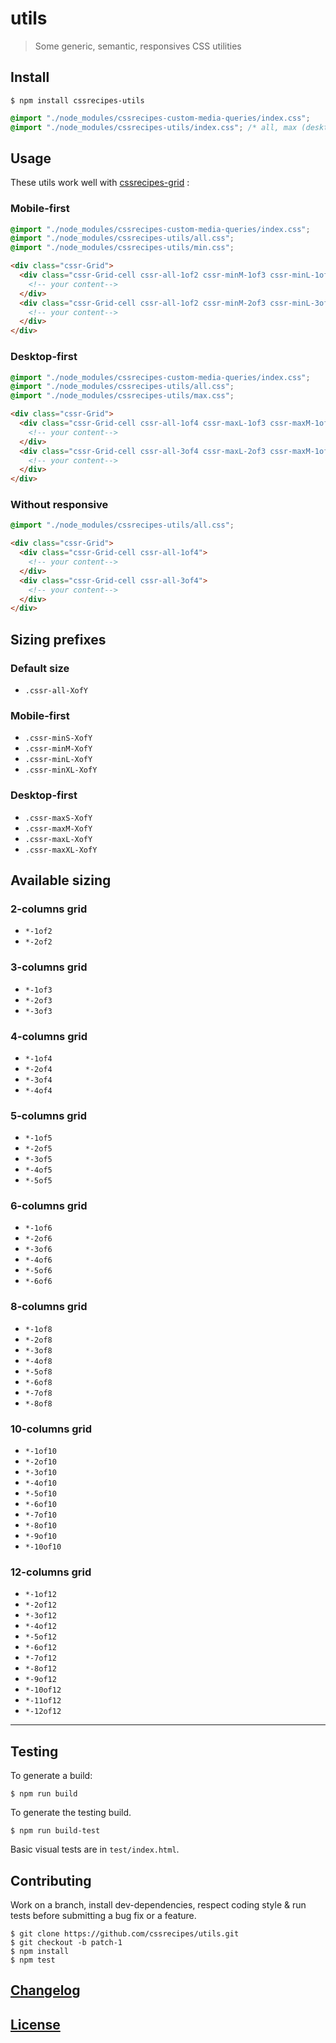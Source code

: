 # utils

> Some generic, semantic, responsives CSS utilities

## Install

```console
$ npm install cssrecipes-utils
```

```css
@import "./node_modules/cssrecipes-custom-media-queries/index.css";
@import "./node_modules/cssrecipes-utils/index.css"; /* all, max (desktop first) & min (mobile first) versions */
```

## Usage

These utils work well with [cssrecipes-grid](https://github.com/cssrecipes/grid) :

### Mobile-first

```css
@import "./node_modules/cssrecipes-custom-media-queries/index.css";
@import "./node_modules/cssrecipes-utils/all.css";
@import "./node_modules/cssrecipes-utils/min.css";
```

```html
<div class="cssr-Grid">
  <div class="cssr-Grid-cell cssr-all-1of2 cssr-minM-1of3 cssr-minL-1of4">
    <!-- your content-->
  </div>
  <div class="cssr-Grid-cell cssr-all-1of2 cssr-minM-2of3 cssr-minL-3of4">
    <!-- your content-->
  </div>
</div>
```

### Desktop-first

```css
@import "./node_modules/cssrecipes-custom-media-queries/index.css";
@import "./node_modules/cssrecipes-utils/all.css";
@import "./node_modules/cssrecipes-utils/max.css";
```

```html
<div class="cssr-Grid">
  <div class="cssr-Grid-cell cssr-all-1of4 cssr-maxL-1of3 cssr-maxM-1of2">
    <!-- your content-->
  </div>
  <div class="cssr-Grid-cell cssr-all-3of4 cssr-maxL-2of3 cssr-maxM-1of2">
    <!-- your content-->
  </div>
</div>
```

### Without responsive

```css
@import "./node_modules/cssrecipes-utils/all.css";
```

```html
<div class="cssr-Grid">
  <div class="cssr-Grid-cell cssr-all-1of4">
    <!-- your content-->
  </div>
  <div class="cssr-Grid-cell cssr-all-3of4">
    <!-- your content-->
  </div>
</div>
```

## Sizing prefixes

### Default size

- `.cssr-all-XofY`

### Mobile-first

- `.cssr-minS-XofY`
- `.cssr-minM-XofY`
- `.cssr-minL-XofY`
- `.cssr-minXL-XofY`

### Desktop-first

- `.cssr-maxS-XofY`
- `.cssr-maxM-XofY`
- `.cssr-maxL-XofY`
- `.cssr-maxXL-XofY`

## Available sizing

### 2-columns grid

- `*-1of2`
- `*-2of2`

### 3-columns grid

- `*-1of3`
- `*-2of3`
- `*-3of3`

### 4-columns grid

- `*-1of4`
- `*-2of4`
- `*-3of4`
- `*-4of4`

### 5-columns grid

- `*-1of5`
- `*-2of5`
- `*-3of5`
- `*-4of5`
- `*-5of5`

### 6-columns grid

- `*-1of6`
- `*-2of6`
- `*-3of6`
- `*-4of6`
- `*-5of6`
- `*-6of6`

### 8-columns grid

- `*-1of8`
- `*-2of8`
- `*-3of8`
- `*-4of8`
- `*-5of8`
- `*-6of8`
- `*-7of8`
- `*-8of8`

### 10-columns grid

- `*-1of10`
- `*-2of10`
- `*-3of10`
- `*-4of10`
- `*-5of10`
- `*-6of10`
- `*-7of10`
- `*-8of10`
- `*-9of10`
- `*-10of10`

### 12-columns grid

- `*-1of12`
- `*-2of12`
- `*-3of12`
- `*-4of12`
- `*-5of12`
- `*-6of12`
- `*-7of12`
- `*-8of12`
- `*-9of12`
- `*-10of12`
- `*-11of12`
- `*-12of12`

---

## Testing

To generate a build:

```console
$ npm run build
```

To generate the testing build.

```console
$ npm run build-test
```

Basic visual tests are in `test/index.html`.

## Contributing

Work on a branch, install dev-dependencies, respect coding style & run tests before submitting a bug fix or a feature.

```console
$ git clone https://github.com/cssrecipes/utils.git
$ git checkout -b patch-1
$ npm install
$ npm test
```

## [Changelog](CHANGELOG.md)

## [License](LICENSE)
